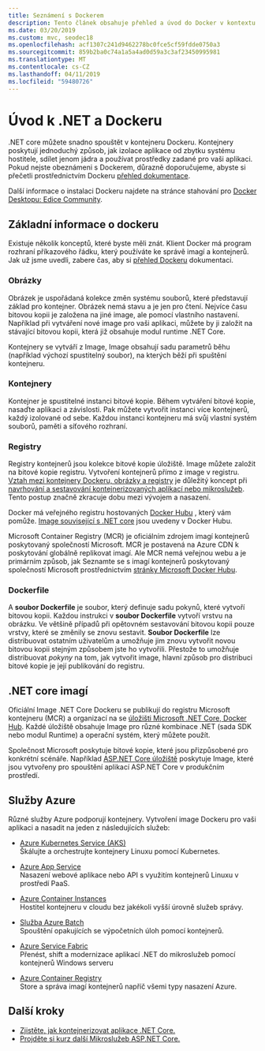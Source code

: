 ```yaml
---
title: Seznámení s Dockerem
description: Tento článek obsahuje přehled a úvod do Docker v kontextu aplikace .NET Core.
ms.date: 03/20/2019
ms.custom: mvc, seodec18
ms.openlocfilehash: acf1307c241d9462278bc0fce5cf59fdde0750a3
ms.sourcegitcommit: 859b2ba0c74a1a5a4ad0d59a3c3af23450995981
ms.translationtype: MT
ms.contentlocale: cs-CZ
ms.lasthandoff: 04/11/2019
ms.locfileid: "59480726"
---
```

# <a name="introduction-to-net-and-docker"></a>Úvod k .NET a Dockeru

.NET core můžete snadno spouštět v kontejneru Dockeru. Kontejnery poskytují jednoduchý způsob, jak izolace aplikace od zbytku systému hostitele, sdílet jenom jádra a používat prostředky zadané pro vaši aplikaci. Pokud nejste obeznámeni s Dockerem, důrazně doporučujeme, abyste si přečetli prostřednictvím Dockeru [přehled dokumentace](https://docs.docker.com/engine/docker-overview/).

Další informace o instalaci Dockeru najdete na stránce stahování pro [Docker Desktopu: Edice Community](https://www.docker.com/products/docker-desktop).

## <a name="docker-basics"></a>Základní informace o dockeru

Existuje několik konceptů, které byste měli znát. Klient Docker má program rozhraní příkazového řádku, který používáte ke správě imagí a kontejnerů. Jak už jsme uvedli, zabere čas, aby si [přehled Dockeru](https://docs.docker.com/engine/docker-overview/) dokumentaci. 

### <a name="images"></a>Obrázky

Obrázek je uspořádaná kolekce změn systému souborů, které představují základ pro kontejner. Obrázek nemá stavu a je jen pro čtení. Nejvíce času bitovou kopii je založena na jiné image, ale pomocí vlastního nastavení. Například při vytváření nové image pro vaši aplikaci, můžete by ji založit na stávající bitovou kopii, která již obsahuje modul runtime .NET Core.

Kontejnery se vytváří z Image, Image obsahují sadu parametrů běhu (například výchozí spustitelný soubor), na kterých běží při spuštění kontejneru.

### <a name="containers"></a>Kontejnery

Kontejner je spustitelné instanci bitové kopie. Během vytváření bitové kopie, nasaďte aplikaci a závislosti. Pak můžete vytvořit instanci více kontejnerů, každý izolované od sebe. Každou instanci kontejneru má svůj vlastní systém souborů, paměti a síťového rozhraní.

### <a name="registries"></a>Registry

Registry kontejnerů jsou kolekce bitové kopie úložiště. Image můžete založit na bitové kopie registru. Vytvoření kontejnerů přímo z image v registru. [Vztah mezi kontejnery Dockeru, obrázky a registry](../../standard/microservices-architecture/container-docker-introduction/docker-containers-images-registries.md) je důležitý koncept při [navrhování a sestavování kontejnerizovaných aplikací nebo mikroslužeb](../../standard/microservices-architecture/architect-microservice-container-applications/index.md). Tento postup značně zkracuje dobu mezi vývojem a nasazení.

Docker má veřejného registru hostovaných [Docker Hubu](https://hub.docker.com/) , který vám pomůže. [Image související s .NET core](https://hub.docker.com/_/microsoft-dotnet-core/) jsou uvedeny v Docker Hubu. 

Microsoft Container Registry (MCR) je oficiálním zdrojem imagí kontejnerů poskytovaný společností Microsoft. MCR je postavená na Azure CDN k poskytování globálně replikovat imagí. Ale MCR nemá veřejnou webu a je primárním způsob, jak Seznamte se s imagí kontejnerů poskytovaný společností Microsoft prostřednictvím [stránky Microsoft Docker Hubu](https://hub.docker.com/_/microsoft-dotnet-core/).

### <a name="dockerfile"></a>Dockerfile

A **soubor Dockerfile** je soubor, který definuje sadu pokynů, které vytvoří bitovou kopii. Každou instrukci v **soubor Dockerfile** vytvoří vrstvu na obrázku. Ve většině případů při opětovném sestavování bitovou kopii pouze vrstvy, které se změnily se znovu sestavit. **Soubor Dockerfile** lze distribuovat ostatním uživatelům a umožňuje jim znovu vytvořit novou bitovou kopii stejným způsobem jste ho vytvořili. Přestože to umožňuje distribuovat *pokyny* na tom, jak vytvořit image, hlavní způsob pro distribuci bitové kopie je její publikování do registru.

## <a name="net-core-images"></a>.NET core imagí

Oficiální Image .NET Core Dockeru se publikují do registru Microsoft kontejneru (MCR) a organizací na se [úložišti Microsoft .NET Core, Docker Hub](https://hub.docker.com/_/microsoft-dotnet-core/). Každé úložiště obsahuje Image pro různé kombinace .NET (sada SDK nebo modul Runtime) a operační systém, který můžete použít. 

Společnost Microsoft poskytuje bitové kopie, které jsou přizpůsobené pro konkrétní scénáře. Například [ASP.NET Core úložiště](https://hub.docker.com/_/microsoft-dotnet-core-aspnet/) poskytuje Image, které jsou vytvořeny pro spouštění aplikací ASP.NET Core v produkčním prostředí.

## <a name="azure-services"></a>Služby Azure

Různé služby Azure podporují kontejnery. Vytvoření image Dockeru pro vaši aplikaci a nasadit na jeden z následujících služeb:

* [Azure Kubernetes Service (AKS)](https://azure.microsoft.com/services/kubernetes-service/)\
Škálujte a orchestrujte kontejnery Linuxu pomocí Kubernetes.

* [Azure App Service](https://azure.microsoft.com/services/app-service/containers/)\
Nasazení webové aplikace nebo API s využitím kontejnerů Linuxu v prostředí PaaS.

* [Azure Container Instances](https://azure.microsoft.com/services/container-instances/)\
Hostitel kontejneru v cloudu bez jakékoli vyšší úrovně služeb správy.

* [Služba Azure Batch](https://azure.microsoft.com/services/batch/)\
Spouštění opakujících se výpočetních úloh pomocí kontejnerů.

* [Azure Service Fabric](https://azure.microsoft.com/services/service-fabric/)\
Přenést, shift a modernizace aplikací .NET do mikroslužeb pomocí kontejnerů Windows serveru

* [Azure Container Registry](https://azure.microsoft.com/services/container-registry/)\
Store a správa imagí kontejnerů napříč všemi typy nasazení Azure.

## <a name="next-steps"></a>Další kroky

* [Zjistěte, jak kontejnerizovat aplikace .NET Core.](build-docker-netcore-container.md)
* [Projděte si kurz další Mikroslužeb ASP.NET Core.](https://dotnet.microsoft.com/learn/web/aspnet-microservice-tutorial/intro)
